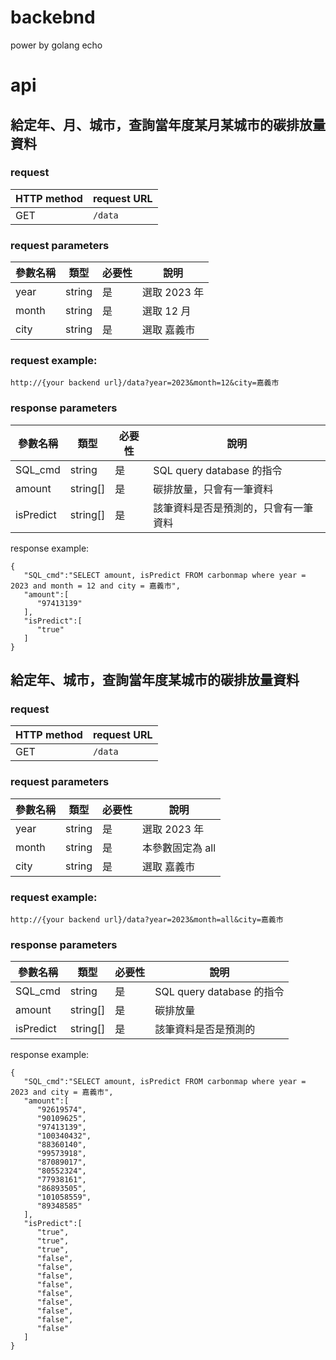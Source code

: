 # backebnd
power by golang echo

# api
## 給定年、月、城市，查詢當年度某月某城市的碳排放量資料
### request
| HTTP method | request URL |
|-------------|-------------|
| GET         | `/data`     |

### request parameters
| 參數名稱   | 類型     | 必要性 | 說明         |
|-----------|----------|--------|--------------|
| year      | string   | 是     | 選取 2023 年 |
| month     | string   | 是     | 選取 12 月   |
| city      | string   | 是     | 選取 嘉義市  |

### request example:
```
http://{your backend url}/data?year=2023&month=12&city=嘉義市
```

### response parameters
| 參數名稱     | 類型      | 必要性 | 說明                                |
|-------------|-----------|--------|-------------------------------------|
| SQL_cmd     | string    | 是     | SQL query database 的指令           |
| amount      | string[]  | 是     | 碳排放量，只會有一筆資料             |
| isPredict   | string[]  | 是     | 該筆資料是否是預測的，只會有一筆資料  |

response example:
```
{
   "SQL_cmd":"SELECT amount, isPredict FROM carbonmap where year = 2023 and month = 12 and city = 嘉義市",
   "amount":[
      "97413139"
   ],
   "isPredict":[
      "true"
   ]
}
```

## 給定年、城市，查詢當年度某城市的碳排放量資料
### request
| HTTP method  | request URL |
|-----------   |-------------|
| GET          | `/data`     |

### request parameters
| 參數名稱  | 類型     | 必要性 | 說明              |
|----------|----------|--------|-------------------|
| year     | string   | 是     | 選取 2023 年      |
| month    | string   | 是     | 本參數固定為 all  |
| city     | string   | 是     | 選取 嘉義市       |

### request example:
```
http://{your backend url}/data?year=2023&month=all&city=嘉義市
```

### response parameters
| 參數名稱    | 類型      | 必要性 | 說明                       |
|------------|-----------|--------|----------------------------|
| SQL_cmd    | string    | 是     | SQL query database 的指令  |
| amount     | string[]  | 是     | 碳排放量                   |
| isPredict  | string[]  | 是     | 該筆資料是否是預測的        |

response example:
```
{
   "SQL_cmd":"SELECT amount, isPredict FROM carbonmap where year = 2023 and city = 嘉義市",
   "amount":[
      "92619574",
      "90109625",
      "97413139",
      "100340432",
      "88360140",
      "99573918",
      "87089017",
      "80552324",
      "77938161",
      "86893505",
      "101058559",
      "89348585"
   ],
   "isPredict":[
      "true",
      "true",
      "true",
      "false",
      "false",
      "false",
      "false",
      "false",
      "false",
      "false",
      "false",
      "false"
   ]
}
```
